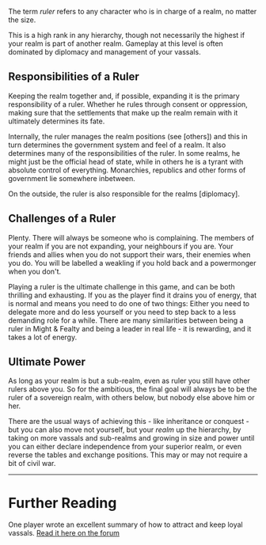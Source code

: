 The term *ruler* refers to any character who is in charge of a realm, no matter the size.

This is a high rank in any hierarchy, though not necessarily the highest if your realm is part of another realm. Gameplay at this level is often dominated by diplomacy and management of your vassals.


Responsibilities of a Ruler
---------------------------
Keeping the realm together and, if possible, expanding it is the primary responsibility of a ruler. Whether he rules through consent or oppression, making sure that the settlements that make up the realm remain with it ultimately determines its fate.

Internally, the ruler manages the realm positions (see [others]) and this in turn determines the government system and feel of a realm. It also determines many of the responsibilities of the ruler. In some realms, he might just be the official head of state, while in others he is a tyrant with absolute control of everything. Monarchies, republics and other forms of government lie somewhere inbetween.

On the outside, the ruler is also responsible for the realms [diplomacy].


Challenges of a Ruler
---------------------
Plenty. There will always be someone who is complaining. The members of your realm if you are not expanding, your neighbours if you are. Your friends and allies when you do not support their wars, their enemies when you do. You will be labelled a weakling if you hold back and a powermonger when you don't.

Playing a ruler is the ultimate challenge in this game, and can be both thrilling and exhausting. If you as the player find it drains you of energy, that is normal and means you need to do one of two things: Either you need to delegate more and do less yourself or you need to step back to a less demanding role for a while. There are many similarities between being a ruler in Might & Fealty and being a leader in real life - it is rewarding, and it takes a lot of energy.


Ultimate Power
--------------
As long as your realm is but a sub-realm, even as ruler you still have other rulers above you. So for the ambitious, the final goal will always be to be the ruler of a sovereign realm, with others below, but nobody else above him or her.

There are the usual ways of achieving this - like inheritance or conquest - but you can also move not yourself, but your *realm* up the hierarchy, by taking on more vassals and sub-realms and growing in size and power until you can either declare independence from your superior realm, or even reverse the tables and exchange positions. This may or may not require a bit of civil war.


---

Further Reading
===============
One player wrote an excellent summary of how to attract and keep loyal vassals. [Read it here on the forum](http://forum.mightandfealty.com/index.php/topic,3479.msg27671.html#msg27671)
